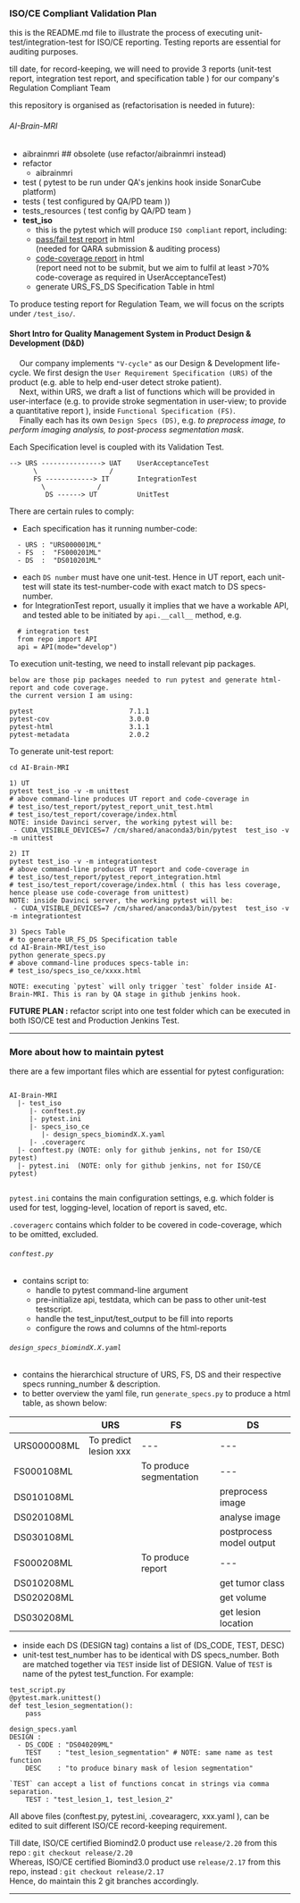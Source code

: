 
### ISO/CE Compliant Validation Plan
this is the README.md file to illustrate the process of executing unit-test/integration-test for ISO/CE reporting.
Testing reports are essential for auditing purposes.

till date, for record-keeping, we will need to provide 3 reports (unit-test report, integration test report, and specification table ) for our company's Regulation Compliant Team

this repository is organised as (refactorisation is needed in future):

###### AI-Brain-MRI
- aibrainmri ## obsolete (use refactor/aibrainmri instead)
- refactor
  - aibrainmri
- test ( pytest to be run under QA's jenkins hook inside SonarCube platform)
- tests ( test configured by QA/PD team ))
- tests_resources ( test config by QA/PD team )
- __test_iso__
  - this is the pytest which will produce `ISO compliant` report, including:
  - <u>pass/fail test report</u> in html <br>
    (needed for QARA submission & auditing process)
  - <u>code-coverage report</u> in html <br>
    (report need not to be submit, but we aim to fulfil at least >70% code-coverage as required in UserAcceptanceTest)
  - generate URS_FS_DS Specification Table in html


To produce testing report for Regulation Team, we will focus on the scripts under `/test_iso/`.

#### Short Intro for Quality Management System in Product Design & Development (D&D)

&emsp; Our company implements `"V-cycle"` as our Design & Development life-cycle.
We first design the `User Requirement Specification (URS)` of the product (e.g. able to help end-user detect stroke patient). <br>
&emsp; Next, within URS, we draft a list of functions which will be provided in user-interface (e.g. to provide stroke segmentation in user-view; to provide a quantitative report ), inside `Functional Specification (FS)`. <br>
&emsp; Finally each has its own `Design Specs (DS)`, e.g. <i>to preprocess image, to perform imaging analysis, to post-process segmentation mask</i>.

Each Specification level is coupled with its Validation Test.

```
--> URS ---------------> UAT    UserAcceptanceTest
      \                  /
      FS ------------> IT       IntegrationTest
        \             /
         DS ------> UT          UnitTest

```
There are certain rules to comply:
- Each specification has it running number-code:
```
  - URS : "URS000001ML"
  - FS  :  "FS000201ML"
  - DS  :  "DS010201ML"
```
- each `DS number` must have one unit-test. Hence in UT report, each unit-test will state its test-number-code with exact match to DS specs-number.
- for IntegrationTest report, usually it implies that we have a workable API, and tested able to be initiated by ```api.__call__``` method, e.g.
```
  # integration test
  from repo import API
  api = API(mode="develop")
```


To execution unit-testing, we need to install relevant pip packages.
```
below are those pip packages needed to run pytest and generate html-report and code coverage.
the current version I am using:

pytest                        7.1.1
pytest-cov                    3.0.0
pytest-html                   3.1.1
pytest-metadata               2.0.2

```

To generate unit-test report:
```
cd AI-Brain-MRI

1) UT
pytest test_iso -v -m unittest  
# above command-line produces UT report and code-coverage in
# test_iso/test_report/pytest_report_unit_test.html
# test_iso/test_report/coverage/index.html
NOTE: inside Davinci server, the working pytest will be:
 - CUDA_VISIBLE_DEVICES=7 /cm/shared/anaconda3/bin/pytest  test_iso -v -m unittest

2) IT
pytest test_iso -v -m integrationtest  
# above command-line produces UT report and code-coverage in
# test_iso/test_report/pytest_report_integration.html
# test_iso/test_report/coverage/index.html ( this has less coverage, hence please use code-coverage from unittest)
NOTE: inside Davinci server, the working pytest will be:
 - CUDA_VISIBLE_DEVICES=7 /cm/shared/anaconda3/bin/pytest  test_iso -v -m integrationtest

3) Specs Table
# to generate UR_FS_DS Specification table
cd AI-Brain-MRI/test_iso
python generate_specs.py
# above command-line produces specs-table in:
# test_iso/specs_iso_ce/xxxx.html

NOTE: executing `pytest` will only trigger `test` folder inside AI-Brain-MRI. This is ran by QA stage in github jenkins hook.

```
__FUTURE PLAN :__ refactor script into one test folder which can be executed in both ISO/CE test and Production Jenkins Test.


----


### More about how to maintain pytest

there are a few important files which are essential for pytest configuration:
```

AI-Brain-MRI
  |- test_iso
     |- conftest.py
     |- pytest.ini
     |- specs_iso_ce
        |- design_specs_biomindX.X.yaml
     |- .coveragerc
  |- conftest.py (NOTE: only for github jenkins, not for ISO/CE pytest)
  |- pytest.ini  (NOTE: only for github jenkins, not for ISO/CE pytest)


```

`pytest.ini` contains the main configuration settings, e.g. which folder is used for test, logging-level, location of report is saved, etc.

`.coveragerc` contains which folder to be covered in code-coverage, which to be omitted, excluded.

###### `conftest.py`
- contains script to:
  - handle to pytest command-line argument
  - pre-initialize api, testdata, which can be pass to other unit-test testscript.
  - handle the test_input/test_output to be fill into reports
  - configure the rows and columns of the html-reports

###### `design_specs_biomindX.X.yaml`
- contains the hierarchical structure of URS, FS, DS and their respective specs running_number & description.
- to better overview the yaml file, run `generate_specs.py` to produce a html table, as shown below:

|     | URS | FS  | DS  |
| --- | --- | --- | --- |
| URS000008ML | To predict lesion xxx |--- |--- |
| FS000108ML  |  | To produce segmentation |--- |
| DS010108ML  |  |  | preprocess image     |
| DS020108ML  |  |  | analyse image        |
| DS030108ML  |  |  | postprocess model output |
| FS000208ML  |  | To produce report       |--- |
| DS010208ML  |  |  | get tumor class      |
| DS020208ML  |  |  | get volume           |
| DS030208ML  |  |  | get lesion location  |

- inside each DS (DESIGN tag) contains a list of (DS_CODE, TEST, DESC)
- unit-test test_number has to be identical with DS specs_number. Both are matched together via `TEST` inside list of DESIGN. Value of `TEST` is name of the pytest test_function. For example:

```
test_script.py
@pytest.mark.unittest()
def test_lesion_segmentation():
    pass

design_specs.yaml
DESIGN :
  - DS_CODE : "DS040209ML"
    TEST    : "test_lesion_segmentation" # NOTE: same name as test function
    DESC    : "to produce binary mask of lesion segmentation"

`TEST` can accept a list of functions concat in strings via comma separation.
    TEST : "test_lesion_1, test_lesion_2"

```


All above files (conftest.py, pytest.ini, .covearagerc, xxx.yaml ), can be edited to suit different ISO/CE record-keeping requirement.



Till date, ISO/CE certified Biomind2.0 product use `release/2.20` from this repo : `git checkout release/2.20` <br>
Whereas,  ISO/CE certified Biomind3.0 product use `release/2.17` from this repo, instead : `git checkout release/2.17` <br>
Hence, do maintain this 2 git branches accordingly.





----
